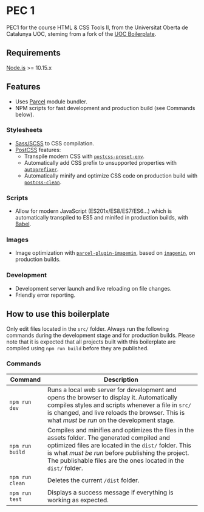 # PEC 1

PEC1 for the course HTML & CSS Tools II, from the Universitat Oberta de Catalunya UOC, steming from a fork of the [UOC Boilerplate](https://github.com/uoc-advanced-html-css/uoc-boilerplate).

## Requirements

[Node.js](http://nodejs.org/) >= 10.15.x

## Features

- Uses [Parcel](https://parceljs.org) module bundler.
- NPM scripts for fast development and production build (see Commands below).

### Stylesheets

- [Sass/SCSS](https://sass-lang.com) to CSS compilation.
- [PostCSS](https://postcss.org/) features:
  - Transpile modern CSS with [`postcss-preset-env`](https://preset-env.cssdb.org/features).
  - Automatically add CSS prefix to unsupported properties with [`autoprefixer`](https://autoprefixer.github.io/).
  - Automatically minify and optimize CSS code on production build with [`postcss-clean`](https://github.com/leodido/postcss-clean).

### Scripts

- Allow for modern JavaScript (ES201x/ES8/ES7/ES6…) which is automatically transpiled to ES5 and minifed in production builds, with [Babel](https://babeljs.io/).

### Images

- Image optimization with [`parcel-plugin-imagemin`](https://github.com/DeMoorJasper/parcel-plugin-imagemin), based on [`imagemin`](https://github.com/imagemin/imagemin), on production builds.

### Development

- Development server launch and live reloading on file changes.
- Friendly error reporting.

## How to use this boilerplate

Only edit files located in the `src/` folder. Always run the following commands during the development stage and for production builds. Please note that it is expected that all projects built with this boilerplate are compiled using `npm run build` before they are published.

### Commands

| Command         | Description                                                                                                                                                                                                                                                                   |
| --------------- | ----------------------------------------------------------------------------------------------------------------------------------------------------------------------------------------------------------------------------------------------------------------------------- |
| `npm run dev`   | Runs a local web server for development and opens the browser to display it. Automatically compiles styles and scripts whenever a file in `src/` is changed, and live reloads the browser. This is what _must be run_ on the development stage.                               |
| `npm run build` | Compiles and minifies and optimizes the files in the assets folder. The generated compiled and optimized files are located in the `dist/` folder. This is what _must be run_ before publishing the project. The publishable files are the ones located in the `dist/` folder. |
| `npm run clean` | Deletes the current `/dist` folder.                                                                                                                                                                                                                                           |
| `npm run test`  | Displays a success message if everything is working as expected.                                                                                                                                                                                                              |
